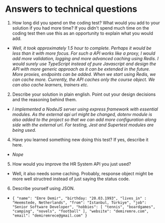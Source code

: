 # Answers to technical questions

1.  How long did you spend on the coding test? What would you add to your solution if you had more time? If you didn't spend much time on the coding test then use this as an opportunity to explain what you would add.

- *Well, it took approximately 1.5 hour to complete. Perhaps it would be less than it with more focus. For such a API works like a proxy, I would add more validation, logging and more advanced caching using Redis. I would surely use TypeScript instead of pure Javascript and design the API with more generic approach as it can be extended in the future. More proxies, endpoints can be added. When we start using Redis, we can cache more. Currently, the API caches only the course object. We can also cache learners, trainers etc.* 

    
2.  Describe your solution in plain english. Point out your design decisions and the reasoning behind them.

- *I implemented a NodeJS server using express framework with essential modules. As the external api url might be changed, dotenv module is also added to the project so that we can add more configuration along side with the external url. For testing, Jest and Supertest modules are being used.*
    
4.  Have you learned something new doing this test? If yes, describe it here.

- *Nope*
    
5.  How would you improve the HR System API you just used?

-  Well, it also needs some caching. Probably, response object might be more well structred instead of just saying the status code.
    
6.  Describe yourself using JSON.

- ``{
"name": "Emre Demir",
"birthday: "20.03.1993",
"lives_in" : "Heemstede, Netherlands",
"from": "Istanbul, Türkiye",
"job": "Senior Software Developer",
"hobbies": [ "tennis", "boardgames", "camping", "novels", "football" ],
"website": "demiremre.com",
"email": "demiremrece@gmail.com"
}``
